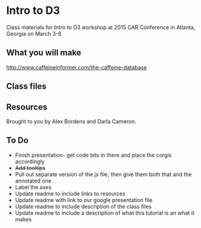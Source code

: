 # Intro to D3

Class materials for Intro to D3 workshop at 2015 CAR Conference in Atlanta, Georgia on March 3-8

## What you will make

http://www.caffeineinformer.com/the-caffeine-database

## Class files

## Resources

Brought to you by Alex Bordens and Darla Cameron.

## To Do
- Finish presentation- get code bits in there and place the corgis accordingly
- ~~Add tooltips~~
- Pull out separate version of the js file, then give them both that and the annotated one
- Label the axes
- Update readme to include links to resources
- Update readme with link to our google presentation file
- Update readme to include description of the class files
- Update readme to include a description of what this tutorial is an what it makes
